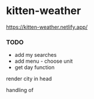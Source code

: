 # kitten-weather


https://kitten-weather.netlify.app/




### TODO
- add my searches
- add menu - choose unit
- get day function

render city in head

handling of 
